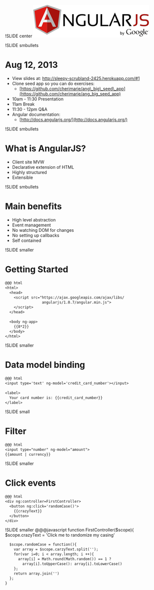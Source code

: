 !SLIDE center
![angularjs](angularjs.png)

!SLIDE smbullets
# Aug 12, 2013 #
* View slides at: http://sleepy-scrubland-2425.herokuapp.com/#1
* Clone seed app so you can do exercises:
  * [https://github.com/cherimarie/ang\_big\_seed\_app](https://github.com/cherimarie/ang_big_seed_app)
* 10am - 11:30 Presentation
* 11am Break
* 11:30 - 12pm Q&A
* Angular documentation:
  * [http://docs.angularjs.org/](http://docs.angularjs.org/)

!SLIDE smbullets
# What is AngularJS? #
* Client site MVW
* Declarative extension of HTML
* Highly structured
* Extensible

!SLIDE smbullets
# Main benefits #
* High level abstraction
* Event management
* No watching DOM for changes
* No setting up callbacks
* Self contained

!SLIDE smaller
# Getting Started #
    @@@ html
    <html>
      <head>
        <script src="https://ajax.googleapis.com/ajax/libs/
                     angularjs/1.0.7/angular.min.js">
        </script>
      </head>

      <body ng-app>
        {{8*2}}
      </body>
    </html>

!SLIDE smaller
# Data model binding #

    @@@ html
    <input type='text' ng-model='credit_card_number'></input>

    <label>
      Your card number is: {{credit_card_number}}
    </label>

!SLIDE small
# Filter #
    @@@ html
    <input type="number" ng-model="amount">
    {{amount | currency}}

!SLIDE smaller
# Click events #
    @@@ html
    <div ng:controller=FirstController>
      <button ng:click='randomCase()'>
        {{crazyText}}
      </button>
    </div>

!SLIDE smaller
    @@@javascript
    function FirstController($scope){
      $scope.crazyText = 'Click me to randomize my casing'

      $scope.randomCase = function(){
        var array = $scope.carzyText.split('');
        for(var i=0; i < array.length; i ++){
          array[i] = Math.round(Math.random()) == 1 ?
            array[i].toUpperCase(): array[i].toLowerCase()
        };
        return array.join('')
      };
    }